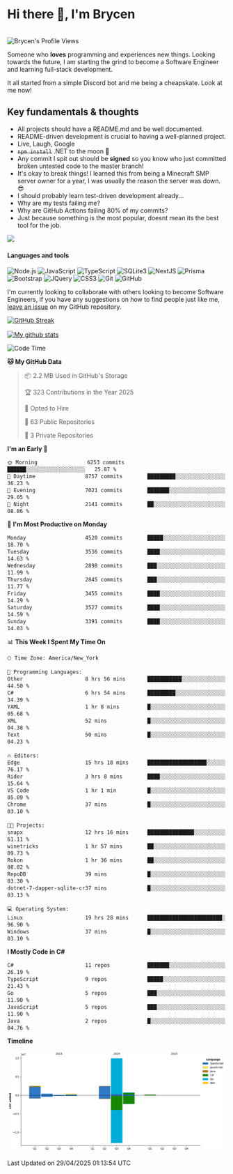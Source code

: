 # Hi there 👋, I'm Brycen

<br>
<img src="https://komarev.com/ghpvc/?username=BrycensRanch" alt="Brycen's Profile Views" />

Someone who **loves** programming and experiences new things. Looking towards the future, I am starting the grind to become a Software Engineer and learning full-stack development.

It all started from a simple Discord bot and me being a cheapskate. Look at me now!

## Key fundamentals & thoughts

- All projects should have a README.md and be well documented.
- README-driven development is crucial to having a well-planned project.
- Live, Laugh, Google
- ~~`npm install`~~ .NET to the moon 🚀
- Any commit I spit out should be **signed** so you know who just committed broken untested code to the master branch!
- It's okay to break things! I learned this from being a Minecraft SMP server owner for a year, I was usually the reason the server was down. 😎
- I should probably learn test-driven development already...
- Why are my tests failing me?
- Why are GitHub Actions failing 80% of my commits? 
- Just because something is the most popular, doesnt mean its the best tool for the job.

<img src="https://res.cloudinary.com/practicaldev/image/fetch/s--OoBLh7-Q--/c_limit%2Cf_auto%2Cfl_progressive%2Cq_auto%2Cw_880/https://cdn-images-1.medium.com/max/1614/1%2A8BlqJ8lNVZzuRjAg1mZ50w.png" height="400"/>

<h4>Languages and tools</h4>
<p>
  <img src="https://img.shields.io/badge/node.js%20-%2343853D.svg?&style=for-the-badge&logo=node.js&logoColor=white" alt="Node.js" />
  <img src="https://img.shields.io/badge/javascript%20-%23323330.svg?&style=for-the-badge&logo=javascript&logoColor=%23F7DF1E" alt="JavaScript" />
  <img src="https://img.shields.io/badge/typescript%20-%23323330.svg?&style=for-the-badge&logo=typescript&logoColor=#3467eb" alt="TypeScript" />
  <img src="https://img.shields.io/badge/sqlite3%20-%23323330.svg?&style=for-the-badge&logo=sqlite&logoColor=#3467eb" alt="SQLite3" />
  <img src="https://img.shields.io/badge/Next.JS%20-%23323330.svg?&style=for-the-badge&logo=next.js&logoColor=#3467eb" alt="NextJS" />
  <img src="https://img.shields.io/badge/Prisma%20-%23323330.svg?&style=for-the-badge&logo=prisma&logoColor=#3467eb" alt="Prisma" />
  <img src="https://img.shields.io/badge/bootstrap%20-%23323330.svg?&style=for-the-badge&logo=bootstrap" alt="Bootstrap" />
  <img src="https://img.shields.io/badge/jquery%20-%23323330.svg?&style=for-the-badge&logo=jquery" alt="JQuery" />
  <img src="https://img.shields.io/badge/css3%20-%23323330.svg?&style=for-the-badge&logo=css3" alt="CSS3" />
  <img src="https://img.shields.io/badge/git%20-%23323330.svg?&style=for-the-badge&logo=git" alt="Git" />
  <img src="https://img.shields.io/badge/github%20-%23323330.svg?&style=for-the-badge&logo=github" alt="GitHub" />
</p>

 I'm currently looking to collaborate with others looking to become Software Engineers, if you have any suggestions on how to find people just like me, [leave an issue](https://github.com/BrycensRanch/BrycensRanch/issues/new) on my GitHub repository.
 
 <p><a href="https://git.io/streak-stats"><img src=https://github-readme-streak-stats-eight.vercel.app?refreshcache12&user=BrycensRanch&amp;theme=dark&amp;hide_border=true&fire=EB5454&amp;ring=0CEB19" alt="GitHub Streak"></a></p>

<a href="https://github.com/anuraghazra/github-readme-stats">
  <img align="center" src="https://github-readme-stats.anuraghazra1.vercel.app/api?username=BrycensRanch&show_icons=true&line_height=27&include_all_commits=true" alt="My github stats" />
</a>

<!--START_SECTION:waka-->
![Code Time](http://img.shields.io/badge/Code%20Time-1%2C968%20hrs%2050%20mins-blue)

**🐱 My GitHub Data** 

> 📦 2.2 MB Used in GitHub's Storage 
 > 
> 🏆 323 Contributions in the Year 2025
 > 
> 💼 Opted to Hire
 > 
> 📜 63 Public Repositories 
 > 
> 🔑 3 Private Repositories 
 > 
**I'm an Early 🐤** 

```text
🌞 Morning                6253 commits        ██████░░░░░░░░░░░░░░░░░░░   25.87 % 
🌆 Daytime                8757 commits        █████████░░░░░░░░░░░░░░░░   36.23 % 
🌃 Evening                7021 commits        ███████░░░░░░░░░░░░░░░░░░   29.05 % 
🌙 Night                  2141 commits        ██░░░░░░░░░░░░░░░░░░░░░░░   08.86 % 
```
📅 **I'm Most Productive on Monday** 

```text
Monday                   4520 commits        █████░░░░░░░░░░░░░░░░░░░░   18.70 % 
Tuesday                  3536 commits        ████░░░░░░░░░░░░░░░░░░░░░   14.63 % 
Wednesday                2898 commits        ███░░░░░░░░░░░░░░░░░░░░░░   11.99 % 
Thursday                 2845 commits        ███░░░░░░░░░░░░░░░░░░░░░░   11.77 % 
Friday                   3455 commits        ████░░░░░░░░░░░░░░░░░░░░░   14.29 % 
Saturday                 3527 commits        ████░░░░░░░░░░░░░░░░░░░░░   14.59 % 
Sunday                   3391 commits        ████░░░░░░░░░░░░░░░░░░░░░   14.03 % 
```


📊 **This Week I Spent My Time On** 

```text
🕑︎ Time Zone: America/New_York

💬 Programming Languages: 
Other                    8 hrs 56 mins       ███████████░░░░░░░░░░░░░░   44.50 % 
C#                       6 hrs 54 mins       █████████░░░░░░░░░░░░░░░░   34.39 % 
YAML                     1 hr 8 mins         █░░░░░░░░░░░░░░░░░░░░░░░░   05.68 % 
XML                      52 mins             █░░░░░░░░░░░░░░░░░░░░░░░░   04.38 % 
Text                     50 mins             █░░░░░░░░░░░░░░░░░░░░░░░░   04.23 % 

🔥 Editors: 
Edge                     15 hrs 18 mins      ███████████████████░░░░░░   76.17 % 
Rider                    3 hrs 8 mins        ████░░░░░░░░░░░░░░░░░░░░░   15.64 % 
VS Code                  1 hr 1 min          █░░░░░░░░░░░░░░░░░░░░░░░░   05.09 % 
Chrome                   37 mins             █░░░░░░░░░░░░░░░░░░░░░░░░   03.10 % 

🐱‍💻 Projects: 
snapx                    12 hrs 16 mins      ███████████████░░░░░░░░░░   61.11 % 
winetricks               1 hr 57 mins        ██░░░░░░░░░░░░░░░░░░░░░░░   09.73 % 
Rokon                    1 hr 36 mins        ██░░░░░░░░░░░░░░░░░░░░░░░   08.02 % 
RepoDB                   39 mins             █░░░░░░░░░░░░░░░░░░░░░░░░   03.30 % 
dotnet-7-dapper-sqlite-cr37 mins             █░░░░░░░░░░░░░░░░░░░░░░░░   03.13 % 

💻 Operating System: 
Linux                    19 hrs 28 mins      ████████████████████████░   96.90 % 
Windows                  37 mins             █░░░░░░░░░░░░░░░░░░░░░░░░   03.10 % 
```

**I Mostly Code in C#** 

```text
C#                       11 repos            ███████░░░░░░░░░░░░░░░░░░   26.19 % 
TypeScript               9 repos             █████░░░░░░░░░░░░░░░░░░░░   21.43 % 
Go                       5 repos             ███░░░░░░░░░░░░░░░░░░░░░░   11.90 % 
JavaScript               5 repos             ███░░░░░░░░░░░░░░░░░░░░░░   11.90 % 
Java                     2 repos             █░░░░░░░░░░░░░░░░░░░░░░░░   04.76 % 
```



**Timeline**

![Lines of Code chart](https://raw.githubusercontent.com/BrycensRanch/BrycensRanch/main/assets/bar_graph.png)


 Last Updated on 29/04/2025 01:13:54 UTC
<!--END_SECTION:waka-->

<!--
**BrycensRanch/BrycensRanch** is a ✨ _special_ ✨ repository because its `README.md` (this file) appears on your GitHub profile.

Here are some ideas to get you started:

- 🔭 I’m currently working on ...
- 🌱 I’m currently learning ...
- 👯 I’m looking to collaborate on ...
- 🤔 I’m looking for help with ...
- 💬 Ask me about ...
- 📫 How to reach me: ...
- 😄 Pronouns: ...
- ⚡ Fun fact: ...
-->
